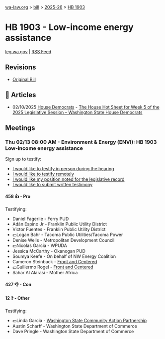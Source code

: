 [wa-law.org](/) > [bill](/bill/) > [2025-26](/bill/2025-26/) > [HB 1903](/bill/2025-26/hb/1903/)

# HB 1903 - Low-income energy assistance
[leg.wa.gov](https://app.leg.wa.gov/billsummary?BillNumber=1903&Year=2025&Initiative=false) | [RSS Feed](./rss.xml)

## Revisions
* [Original Bill](1/)

## 📰 Articles
* 02/10/2025 [House Democrats](/org/house_democrats/) - [The House Hot Sheet for Week 5 of the 2025 Legislative Session – Washington State House Democrats](https://housedemocrats.wa.gov/blog/2025/02/10/the-house-hot-sheet-for-week-5-of-the-2025-legislative-session/#:~:text=HB%201903)

## Meetings
### Thu 02/13 08:00 AM - Environment & Energy (ENVI): HB 1903 Low-income energy assistance
Sign up to testify:
* [I would like to testify in person during the hearing](https://app.leg.wa.gov/csi/Testifier/Add?chamber=House&mId=32757&aId=163737&caId=25795&tId=1)
* [I would like to testify remotely](https://app.leg.wa.gov/csi/Testifier/Add?chamber=House&mId=32757&aId=163737&caId=25795&tId=2)
* [I would like my position noted for the legislative record](https://app.leg.wa.gov/csi/Testifier/Add?chamber=House&mId=32757&aId=163737&caId=25795&tId=3)
* [I would like to submit written testimony](https://app.leg.wa.gov/csi/Testifier/Add?chamber=House&mId=32757&aId=163737&caId=25795&tId=4)

#### 458 👍 - Pro
Testifying:
* Daniel Fagerlie - Ferry PUD
* Adán Espino Jr - Franklin Public Utility District
* Victor Fuentes - Franklin Public Utility District
* 💵Logan Bahr - Tacoma Public Utilities/Tacoma Power
* Denise Wells - Metropolitan Development Council
* 💵Nicolas Garcia - WPUDA
* Jessica McCarthy - Okanogan PUD
* Soumya Keefe - On behalf of NW Energy Coalition
* Cameron Steinback - [Front and Centered](/org/front_and_centered/)
* 💵Guillermo Rogel - [Front and Centered](/org/front_and_centered/)
* Sahar Al Alarasi - Mother Africa

#### 427 👎 - Con

#### 12 ❓ - Other
Testifying:
* 💵Linda Garcia - [Washington State Community Action Partnership](/org/washington_state_community_action_partnership/)
* Austin Scharff - Washington State Department of Commerce
* Dave Pringle - Washington State Department of Commerce
